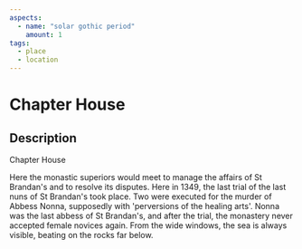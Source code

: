 ```yaml
---
aspects: 
  - name: "solar gothic period"
    amount: 1
tags:
  - place
  - location
---
```


# Chapter House

## Description
Chapter House

Here the monastic superiors would meet to manage the affairs of St Brandan's and to resolve its disputes. Here in 1349, the last trial of the last nuns of St Brandan's took place. Two were executed for the murder of Abbess Nonna, supposedly with 'perversions of the healing arts'. Nonna was the last abbess of St Brandan's, and after the trial, the monastery never accepted female novices again. From the wide windows, the sea is always visible, beating on the rocks far below.